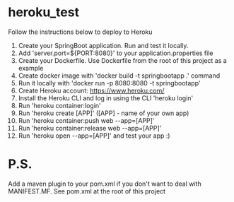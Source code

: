 # heroku_test

Follow the instructions below to deploy to Heroku

1. Create your SpringBoot application. Run and test it locally.
2. Add 'server.port=${PORT:8080}' to your application.properties file
3. Create your Dockerfile. Use Dockerfile from the root of this project as a example
4. Create docker image with 'docker build -t springbootapp .' command
5. Run it locally with 'docker run -p 8080:8080 -t springbootapp'
6. Create Heroku account: https://www.heroku.com/
7. Install the Heroku CLI and log in using the CLI 'heroku login'
8. Run 'heroku container:login'
9. Run 'heroku create [APP]' ([APP] - name of your own app)
10. Run 'heroku container:push web --app=[APP]'
11. Run 'heroku container:release web --app=[APP]'
12. Run 'heroku open --app=[APP]' and test your app :)



# P.S.

Add a maven plugin to your pom.xml if you don't want to deal with MANIFEST.MF.
See pom.xml at the root of this project
